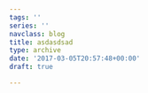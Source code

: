 ```yaml
---
tags: ''
series: ''
navclass: blog
title: asdasdsad
type: archive
date: '2017-03-05T20:57:48+00:00'
draft: true

---
```

